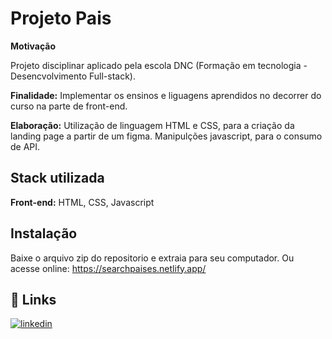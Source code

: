 # Projeto Pais

**Motivação**

Projeto disciplinar aplicado pela escola DNC (Formação em tecnologia - Desencvolvimento Full-stack).

**Finalidade:** Implementar os ensinos e liguagens aprendidos no decorrer do curso na parte de front-end.

**Elaboração:** Utilização de linguagem HTML e CSS, para a criação da landing page a partir de um figma. Manipulções javascript, para o consumo de API.


## Stack utilizada

**Front-end:** HTML, CSS, Javascript




## Instalação

Baixe o arquivo zip do repositorio e extraia para seu computador. Ou acesse online: https://searchpaises.netlify.app/


    
## 🔗 Links
[![linkedin](https://img.shields.io/badge/linkedin-0A66C2?style=for-the-badge&logo=linkedin&logoColor=white)](https://www.linkedin.com/in/rodrigo-moreira-294b17192/)
